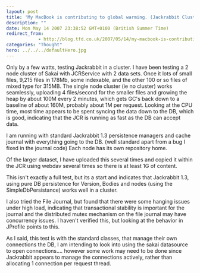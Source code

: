 ```yaml
---
layout: post
title: 'My MacBook is contributing to global warming. (Jackrabbit Cluster Testing Session)'
description: ""
date: Mon May 14 2007 23:38:52 GMT+0100 (British Summer Time)
redirect_from: 
            - http://blog.tfd.co.uk/2007/05/14/my-macbook-is-contributing-to-global-warming-jackrabbit-cluster-testing-session/
categories: "Thought"
hero: ../../../defaultHero.jpg
---
```

Only by a few watts, testing Jackrabbit in a cluster. I have been testing a 2 node cluster of Sakai with JCRService with 2 data sets. Once it lots of small files, 9,215 files in 178Mb, some indexable, and the other 100 or so files of mixed type for 315MB. The single node cluster (ie no cluster) works seamlessly, uploading 4 files/second for the smaller files and growing the heap by about 100M every 2 minutes, which gets GC's back down to a baseline of about 160M, probably about 1M per request. Looking at the CPU time, most time appears to be spent syncing the data down to the DB, which is good, indicating that the JCR is running as fast as the DB can accept data.

I am running with standard Jackrabbit 1.3 persistence managers and cache journal with everything going to the DB. (well standard apart from a bug I fixed in the journal code) Each node has its own repository home.

Of the larger dataset, I have uploaded this several times and copied it within the JCR using webdav several times so there is at least 1G of content.

This isn't exactly a full test, but its a start and indicates that Jackrabbit 1.3, using pure DB persistence for Version, Bodies and nodes (using the SimpleDbPersistance) works well in a cluster.

I also tried the File Journal, but found that there were some hanging issues under high load, indicating that transactional stability is important for the journal and the distributed mutex mechanism on the file journal may have concurrency issues. I haven't verified this, but looking at the behavior in JProfile points to this.

As I said, this test is with the standard classes, that manage their own connections the DB, I am intending to look into using the sakai datasource to open connections.... however some work may need to be done since Jackrabbit appears to manage the connections actively, rather than allocating 1 connection per request thread.
